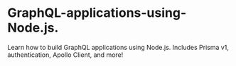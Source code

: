 # GraphQL-applications-using-Node.js.
Learn how to build GraphQL applications using Node.js. Includes Prisma v1, authentication, Apollo Client, and more!
